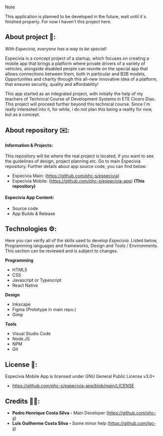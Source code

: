 > [!NOTE]
> This application is planned to be developed in the future, wait until it`s finished properly. For now I haven't this project here.

## About project 🚙: 

*With Especivia, everyone has a way to be special!*

Especivia is a concept project of a startup, which focuses on creating a mobile app that brings a platform where private drivers of a variety of vehicles, alongside disabled people can reunite on the special app that allows connections between them, both in particular and B2B models, Opportunities and charity through this all-new innovative idea of a platform, that ensures security, quality and affordability!

This app started as an integrated project, with initially the help of my teachers of Technical Course of Development Systems in ETE Cicero Dias. This project will proceed further beyond this technical course. Since I`m really interested into it, for while, i do not plan this being a reality for now, but as a concept.

## About repository ✉️:

#### Information & Projects: 

This repository will be where the real project is located, if you want to see the guidelines of design, project planning etc. Go to main Especivia repository. Further details about app source code, you can find below:

+ Especivia Main: (https://github.com/phc-s/especivia)
+ Especivia Mobile: (https://github.com/phc-s/especivia-app) **(This repository)**

#### Especivia App Content:

+ Source code
+ App Builds & Release

## Technologies ⚙️:

Here you can verify all of the skills used to develop *Especivia*. Listed below, Programming languages and frameworks, Design and Tools / Environments. This section can be reviewed and is subject to changes.

**Programming**

+ HTML5
+ CSS
+ Javascript or Typescript
+ React Native

**Design**

+ Inkscape
+ Figma (Prototype in main repo.)
+ Gimp

**Tools**

+ Visual Studio Code
+ Node.JS
+ NPM
+ Git

## License 📕:

Especivia Mobile App is licensed under GNU General Public License v3.0+
+ https://github.com/phc-s/especivia-app/blob/main/LICENSE

## Credits 👨‍💻:

- **Pedro Henrique Costa Silva -** Main Developer (https://github.com/phc-s) 
- **Luis Guilherme Costa Silva -** Some minor help (https://github.com/lgc-s)
